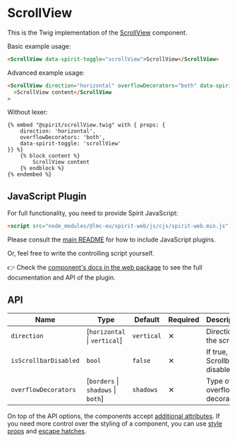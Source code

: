 # ScrollView

This is the Twig implementation of the [ScrollView][scrollview] component.

Basic example usage:

```html
<ScrollView data-spirit-toggle="scrollView">ScrollView</ScrollView>
```

Advanced example usage:

```html
<ScrollView direction="horizontal" overflowDecorators="both" data-spirit-toggle="scrollView"
  >ScrollView content</ScrollView
>
```

Without lexer:

```twig
{% embed "@spirit/scrollView.twig" with { props: {
    direction: 'horizontal',
    overflowDecorators: 'both',
    data-spirit-toggle: 'scrollView'
}} %}
    {% block content %}
        ScrollView content
    {% endblock %}
{% endembed %}
```

## JavaScript Plugin

For full functionality, you need to provide Spirit JavaScript:

```html
<script src="node_modules/@lmc-eu/spirit-web/js/cjs/spirit-web.min.js" async></script>
```

Please consult the [main README][web-readme] for how to include JavaScript plugins.

Or, feel free to write the controlling script yourself.

👉 Check the [component's docs in the web package][web-js-api] to see the full documentation and API of the plugin.

## API

| Name                  | Type                               | Default    | Required | Description                        |
| --------------------- | ---------------------------------- | ---------- | -------- | ---------------------------------- |
| `direction`           | [`horizontal` \| `vertical`]       | `vertical` | ✕        | Direction of the scroll            |
| `isScrollbarDisabled` | `bool`                             | `false`    | ✕        | If true, the Scrollbar is disabled |
| `overflowDecorators`  | [`borders` \| `shadows` \| `both`] | `shadows`  | ✕        | Type of overflow decorators        |

On top of the API options, the components accept [additional attributes][readme-additional-attributes].
If you need more control over the styling of a component, you can use [style props][readme-style-props]
and [escape hatches][readme-escape-hatches].

[scrollview]: https://github.com/lmc-eu/spirit-design-system/tree/main/packages/web/src/scss/components/ScrollView
[readme-additional-attributes]: https://github.com/lmc-eu/spirit-design-system/blob/main/packages/web-twig/README.md#additional-attributes
[readme-escape-hatches]: https://github.com/lmc-eu/spirit-design-system/blob/main/packages/web-twig/README.md#escape-hatches
[readme-style-props]: https://github.com/lmc-eu/spirit-design-system/blob/main/packages/web-twig/README.md#style-props
[web-js-api]: https://github.com/lmc-eu/spirit-design-system/blob/main/packages/web/src/scss/components/ScrollView/README.md#javascript-plugin-api
[web-readme]: https://github.com/lmc-eu/spirit-design-system/blob/main/packages/web/README.md
